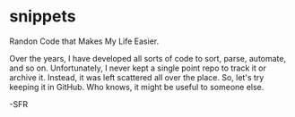 # snippets
Randon Code that Makes My Life Easier.

Over the years, I have developed all sorts of code to sort, parse, automate, and so on. Unfortunately, I never kept a single point repo to track it or archive it. Instead, it was left scattered all over the place. So, let's try keeping it in GitHub. Who knows, it might be useful to someone else. 

-SFR
